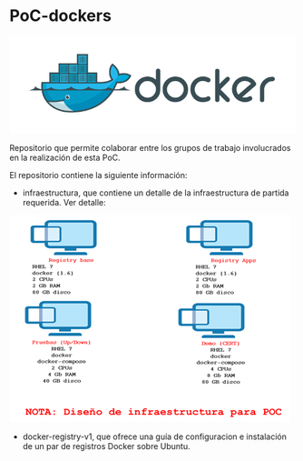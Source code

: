 # PoC-dockers
![alt text](https://github.com/docker/docker/blob/master/docs/sources/static_files/docker-logo-compressed.png "Docker")

Repositorio que permite colaborar entre los grupos de trabajo involucrados en la realización de esta PoC. 

El repositorio contiene la siguiente información:

  * infraestructura, que contiene un detalle de la infraestructura de partida requerida. Ver detalle:
  
  ![alt text](https://github.com/sergiomerino/PoC-dockers/blob/master/infraestructura/infraestructura-PoC.png "Infraestructura PoC v1")

  * docker-registry-v1, que ofrece una guía de configuracion e instalación de un par de registros Docker sobre Ubuntu.
